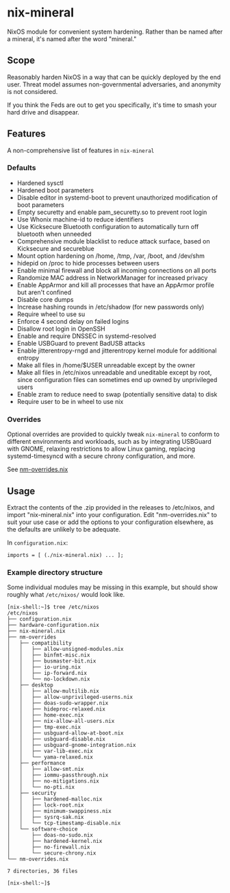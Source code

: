 # nix-mineral
NixOS module for convenient system hardening.
Rather than be named after a mineral, it's named after the word "mineral."

## Scope
Reasonably harden NixOS in a way that can be quickly deployed by the end user. Threat model assumes non-governmental adversaries, and anonymity is not considered.

If you think the Feds are out to get you specifically, it's time to smash your hard drive and disappear.

## Features
A non-comprehensive list of features in `nix-mineral`
### Defaults
  * Hardened sysctl
  * Hardened boot parameters
  * Disable editor in systemd-boot to prevent unauthorized modification of boot parameters
  * Empty securetty and enable pam_securetty.so to prevent root login
  * Use Whonix machine-id to reduce identifiers
  * Use Kicksecure Bluetooth configuration to automatically turn off bluetooth when unneeded
  * Comprehensive module blacklist to reduce attack surface, based on Kicksecure and secureblue
  * Mount option hardening on /home, /tmp, /var, /boot, and /dev/shm
  * hidepid on /proc to hide processes between users
  * Enable minimal firewall and block all incoming connections on all ports
  * Randomize MAC address in NetworkManager for increased privacy
  * Enable AppArmor and kill all processes that have an AppArmor profile but aren't confined
  * Disable core dumps
  * Increase hashing rounds in /etc/shadow (for new passwords only)
  * Require wheel to use su
  * Enforce 4 second delay on failed logins
  * Disallow root login in OpenSSH
  * Enable and require DNSSEC in systemd-resolved
  * Enable USBGuard to prevent BadUSB attacks
  * Enable jitterentropy-rngd and jitterentropy kernel module for additional entropy
  * Make all files in /home/$USER unreadable except by the owner
  * Make all files in /etc/nixos unreadable and uneditable except by root, since configuration files can sometimes end up owned by unprivileged users
  * Enable zram to reduce need to swap (potentially sensitive data) to disk
  * Require user to be in wheel to use nix
### Overrides
  Optional overrides are provided to quickly tweak `nix-mineral` to conform to different environments and workloads, such as by integrating USBGuard with GNOME, relaxing restrictions to allow Linux gaming, replacing systemd-timesyncd with a secure chrony configuration, and more.
  
  See [nm-overrides.nix](https://github.com/cynicsketch/nix-mineral/blob/main/nm-overrides.nix)

## Usage
Extract the contents of the .zip provided in the releases to /etc/nixos, and import "nix-mineral.nix" into your configuration. Edit "nm-overrides.nix" to suit your use case or add the options to your configuration elsewhere, as the defaults are unlikely to be adequate.

In `configuration.nix`:

    imports = [ (./nix-mineral.nix) ... ];

### Example directory structure
Some individual modules may be missing in this example, but should show roughly what `/etc/nixos/` would look like.

    [nix-shell:~]$ tree /etc/nixos
    /etc/nixos
    ├── configuration.nix
    ├── hardware-configuration.nix
    ├── nix-mineral.nix
    ├── nm-overrides
    │   ├── compatibility
    │   │   ├── allow-unsigned-modules.nix
    │   │   ├── binfmt-misc.nix
    │   │   ├── busmaster-bit.nix
    │   │   ├── io-uring.nix
    │   │   ├── ip-forward.nix
    │   │   └── no-lockdown.nix
    │   ├── desktop
    │   │   ├── allow-multilib.nix
    │   │   ├── allow-unprivileged-userns.nix
    │   │   ├── doas-sudo-wrapper.nix
    │   │   ├── hideproc-relaxed.nix
    │   │   ├── home-exec.nix
    │   │   ├── nix-allow-all-users.nix
    │   │   ├── tmp-exec.nix
    │   │   ├── usbguard-allow-at-boot.nix
    │   │   ├── usbguard-disable.nix
    │   │   ├── usbguard-gnome-integration.nix
    │   │   ├── var-lib-exec.nix
    │   │   └── yama-relaxed.nix
    │   ├── performance
    │   │   ├── allow-smt.nix
    │   │   ├── iommu-passthrough.nix
    │   │   ├── no-mitigations.nix
    │   │   └── no-pti.nix
    │   ├── security
    │   │   ├── hardened-malloc.nix
    │   │   ├── lock-root.nix
    │   │   ├── minimum-swappiness.nix
    │   │   ├── sysrq-sak.nix
    │   │   └── tcp-timestamp-disable.nix
    │   └── software-choice
    │       ├── doas-no-sudo.nix
    │       ├── hardened-kernel.nix
    │       ├── no-firewall.nix
    │       └── secure-chrony.nix
    └── nm-overrides.nix
    
    7 directories, 36 files
    
    [nix-shell:~]$ 

